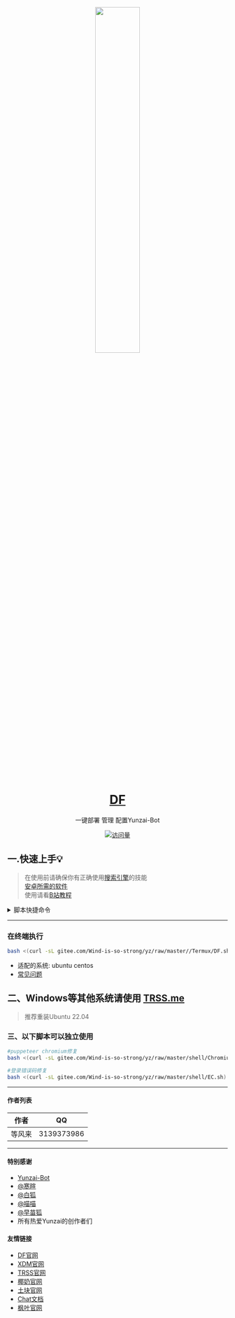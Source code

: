
<p align="center">
  <a href="https://dengfenglai.cloud/"><img src="https://dengfenglai.cloud/Herta.png" width="45%" /></a>
</p>

<div align="center">

# [DF](http://dengfenglai.cloud)

一键部署 管理 配置Yunzai-Bot

[![访问量](https://profile-counter.glitch.me/yz/count.svg)](https://dengfenglai.cloud)

</div>

## 一.快速上手💡<br>
> 在使用前请确保你有正确使用[搜索引擎](http://baidu.com)的技能   
> [安卓所需的软件](https://pan.baidu.com/s/1s4oWDWzzdP_ow5z6MJANIw?pwd=99xs)   
> 使用请看[B站教程](https://b23.tv/2bkII8R)   
<details>
  <summary>脚本快捷命令</summary>


  #### 快捷命令
| 指令 | 说明              |
|----|-----------------|
| u  | 在Termux启动Ubuntu |
| d  | 启动脚本            |
#### Yunzai-BOT快捷命令
| 指令 | 说明              |
|----|-----------------|
| yz | CD云崽根目录         |
| y  | 前台启动            |
| r  | 后台运行            |
| l  | 查看日志            |
| s  | 停止运行            |
| g  | 重置登录            |
#### Miao-Yunzai快捷命令
| 指令 | 说明              |
|----|-----------------|
| mz | CD喵崽根目录         | 
| m  | 前台启动喵崽         | 
| mr | 后台启动喵崽         |  
| ml | 查看喵崽日志         | 
| ms | 停止喵崽运行         |  
| mg | 重置喵崽账号         | 
#### 早苗Bot快捷命令
| 指令 | 说明              |
|----|-----------------|
| h | 启动脚本             |

</details>


<hr/>

### 在终端执行
```bash
bash <(curl -sL gitee.com/Wind-is-so-strong/yz/raw/master//Termux/DF.sh)
```
- 适配的系统: ubuntu centos
- [常见问题](https://dengfenglai.cloud/QA/)


## 二、Windows等其他系统请使用 [TRSS.me](http://trss.me)
>推荐重装Ubuntu 22.04<br>

### 三、以下脚本可以独立使用

```bash
#puppeteer chromium修复
bash <(curl -sL gitee.com/Wind-is-so-strong/yz/raw/master/shell/Chromium.sh)
```

```bash
#登录错误码修复
bash <(curl -sL gitee.com/Wind-is-so-strong/yz/raw/master/shell/EC.sh)
```
---


#### 作者列表
| 作者 | QQ |
| --- | --- |
|等风来|3139373986|


<hr/>


#### 特别感谢

- [Yunzai-Bot](https://gitee.com/Le-niao/Yunzai-Bot)
- [@寒暄](https://gitee.com/haanxuan)
- [@白狐](https://gitee.com/baihu433)
- [@喵喵](https://gitee.com/yoimiya-kokomi)
- [@早苗狐](https://afdian.net/@Sanae)
- 所有热爱Yunzai的创作者们

#### 友情链接
- [DF官网](http://dengfenglai.cloud)
- [XDM官网](https://hanxuan.cc/)
- [TRSS官网](https://trss.me/)
- [椰奶官网](https://www.yenai.ren/)
- [土块官网](https://tukuai.one/)
- [Chat文档](https://chatgpt-docs.err0r.top/)
- [枫叶官网](https://mapleleaves.cn/)
